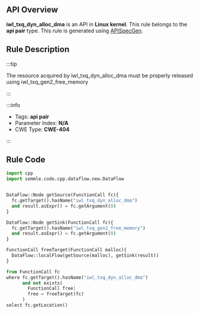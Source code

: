 ---
---


## API Overview
**iwl_txq_dyn_alloc_dma** is an API in **Linux kernel**. This rule belongs to the **api pair** type. This rule is generated using [APISpecGen](../../tools/APISpecGen).
## Rule Description

:::tip

The resource acquired by iwl_txq_dyn_alloc_dma must be properly released using iwl_txq_gen2_free_memory

:::

:::info

- Tags: **api pair**
- Parameter Index: **N/A**
- CWE Type: **CWE-404**

:::

## Rule Code
```python
import cpp
import semmle.code.cpp.dataflow.new.DataFlow


DataFlow::Node getSource(FunctionCall fc){
  fc.getTarget().hasName("iwl_txq_dyn_alloc_dma")
  and result.asExpr() = fc.getArgument(0)
}

DataFlow::Node getSink(FunctionCall fc){
  fc.getTarget().hasName("iwl_txq_gen2_free_memory")
  and result.asExpr() = fc.getArgument(0)
}

FunctionCall freeTarget(FunctionCall malloc){
  DataFlow::localFlow(getSource(malloc), getSink(result))
}

from FunctionCall fc
where fc.getTarget().hasName("iwl_txq_dyn_alloc_dma")
      and not exists(
        FunctionCall free| 
        free = freeTarget(fc)
      )
select fc.getLocation()

    
```